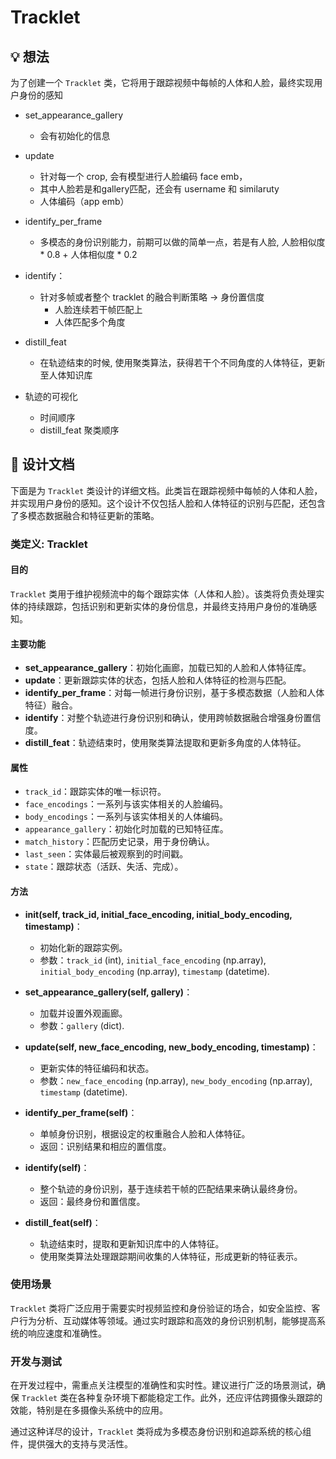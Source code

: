 # Tracklet

<!-- ![](./frame_demo.jpg) -->

## 💡 想法

为了创建一个 `Tracklet` 类，它将用于跟踪视频中每帧的人体和人脸，最终实现用户身份的感知

- set_appearance_gallery
    - 会有初始化的信息
- update
    - 针对每一个 crop, 会有模型进行人脸编码 face emb，
    - 其中人脸若是和gallery匹配，还会有 username 和 similaruty
    - 人体编码（app emb）
- identify_per_frame
    - 多模态的身份识别能力，前期可以做的简单一点，若是有人脸, 人脸相似度 * 0.8 + 人体相似度 * 0.2

- identify：
    - 针对多帧或者整个 tracklet 的融合判断策略 -> 身份置信度
        - 人脸连续若干帧匹配上
        - 人体匹配多个角度

- distill_feat
    - 在轨迹结束的时候, 使用聚类算法，获得若干个不同角度的人体特征，更新至人体知识库

- 轨迹的可视化
    - 时间顺序
    - distill_feat 聚类顺序


## :book: 设计文档

下面是为 `Tracklet` 类设计的详细文档。此类旨在跟踪视频中每帧的人体和人脸，并实现用户身份的感知。这个设计不仅包括人脸和人体特征的识别与匹配，还包含了多模态数据融合和特征更新的策略。

### 类定义: Tracklet

#### 目的
`Tracklet` 类用于维护视频流中的每个跟踪实体（人体和人脸）。该类将负责处理实体的持续跟踪，包括识别和更新实体的身份信息，并最终支持用户身份的准确感知。

#### 主要功能
- **set_appearance_gallery**：初始化画廊，加载已知的人脸和人体特征库。
- **update**：更新跟踪实体的状态，包括人脸和人体特征的检测与匹配。
- **identify_per_frame**：对每一帧进行身份识别，基于多模态数据（人脸和人体特征）融合。
- **identify**：对整个轨迹进行身份识别和确认，使用跨帧数据融合增强身份置信度。
- **distill_feat**：轨迹结束时，使用聚类算法提取和更新多角度的人体特征。

#### 属性
- `track_id`：跟踪实体的唯一标识符。
- `face_encodings`：一系列与该实体相关的人脸编码。
- `body_encodings`：一系列与该实体相关的人体编码。
- `appearance_gallery`：初始化时加载的已知特征库。
- `match_history`：匹配历史记录，用于身份确认。
- `last_seen`：实体最后被观察到的时间戳。
- `state`：跟踪状态（活跃、失活、完成）。

#### 方法
- **__init__(self, track_id, initial_face_encoding, initial_body_encoding, timestamp)**：
  - 初始化新的跟踪实例。
  - 参数：`track_id` (int), `initial_face_encoding` (np.array), `initial_body_encoding` (np.array), `timestamp` (datetime).

- **set_appearance_gallery(self, gallery)**：
  - 加载并设置外观画廊。
  - 参数：`gallery` (dict).

- **update(self, new_face_encoding, new_body_encoding, timestamp)**：
  - 更新实体的特征编码和状态。
  - 参数：`new_face_encoding` (np.array), `new_body_encoding` (np.array), `timestamp` (datetime).

- **identify_per_frame(self)**：
  - 单帧身份识别，根据设定的权重融合人脸和人体特征。
  - 返回：识别结果和相应的置信度。

- **identify(self)**：
  - 整个轨迹的身份识别，基于连续若干帧的匹配结果来确认最终身份。
  - 返回：最终身份和置信度。

- **distill_feat(self)**：
  - 轨迹结束时，提取和更新知识库中的人体特征。
  - 使用聚类算法处理跟踪期间收集的人体特征，形成更新的特征表示。

### 使用场景
`Tracklet` 类将广泛应用于需要实时视频监控和身份验证的场合，如安全监控、客户行为分析、互动媒体等领域。通过实时跟踪和高效的身份识别机制，能够提高系统的响应速度和准确性。

### 开发与测试
在开发过程中，需重点关注模型的准确性和实时性。建议进行广泛的场景测试，确保 `Tracklet` 类在各种复杂环境下都能稳定工作。此外，还应评估跨摄像头跟踪的效能，特别是在多摄像头系统中的应用。

通过这种详尽的设计，`Tracklet` 类将成为多模态身份识别和追踪系统的核心组件，提供强大的支持与灵活性。


